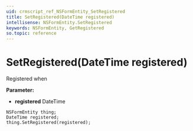 ```yaml
---
uid: crmscript_ref_NSFormEntity_SetRegistered
title: SetRegistered(DateTime registered)
intellisense: NSFormEntity.SetRegistered
keywords: NSFormEntity, GetRegistered
so.topic: reference
---
```


# SetRegistered(DateTime registered)

Registered when

**Parameter:** 
* **registered** DateTime

```crmscript
NSFormEntity thing;
DateTime registered;
thing.SetRegistered(registered);
```

